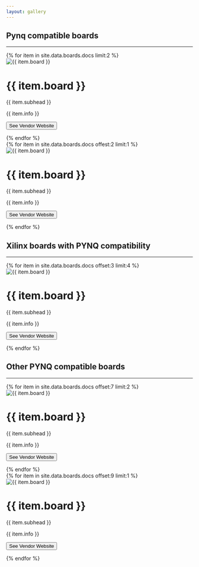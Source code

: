 ```yaml
---
layout: gallery
---
```

<!-------------------------------------------------------------------------------------------->
<!--Start Who Only-->
<div class="flex-row">
  <div class="flex-item flex-column">
    <h2>Pynq compatible boards</h2>
    <hr>
    <p class="text">
      <zero-md src="./MD/board.md"></zero-md>
    </p>
  </div>
</div>
<!--End Who-->
<!-------------------------------------------------------------------------------------------->
<!--Start Key Only-->
<div class="flex-row">
<div class="flex-item flex-column">
{% for item in site.data.boards.docs limit:2 %}
  <div class="flex-column">
    <div class="card" padding-bottom="20px">
      <div class="imagecontainer">
        <img class="card-img" src="{{ site.urlimg }}{{ item.img }}" class="img-fluid" alt="{{ item.board }}">
      </div>
      <h1>{{ item.board }}</h1>
      <p class="price">{{ item.subhead }}</p>
      <p>{{ item.info }}</p>
      <p><button onclick="location.href='{{ item.url }}';" target="_blank">See Vendor Website</button></p>
    </div>
  </div>
{% endfor %}
</div>
</div>
<!--End Who-->
<!-------------------------------------------------------------------------------------------->
<!--Start Key Only-->
<div class="flex-row">
<div class="flex-item flex-column">
{% for item in site.data.boards.docs offest:2 limit:1 %}
  <div class="flex-column">
    <div class="card" padding-bottom="20px">
      <div class="imagecontainer">
        <img class="card-img" src="{{ site.urlimg }}{{ item.img }}" class="img-fluid" alt="{{ item.board }}">
      </div>   
      <h1>{{ item.board }}</h1>
      <p class="price">{{ item.subhead }}</p>
      <p>{{ item.info }}</p>
      <p><button onclick="location.href='{{ item.url }}';" target="_blank">See Vendor Website</button></p>
    </div>
  </div>
{% endfor %}
</div>
</div>
<!--End Who-->
<!-------------------------------------------------------------------------------------------->
<!--Start Key Only-->
<h2>Xilinx boards with PYNQ compatibility</h2>
<hr>

<div class="flex-row">
<div class="flex-item flex-column">
{% for item in site.data.boards.docs offset:3 limit:4 %}
  <div class="flex-column">
    <div class="card" padding-bottom="20px">
      <div class="imagecontainer">
        <img class="card-img" src="{{ site.urlimg }}{{ item.img }}" class="img-fluid" alt="{{ item.board }}">
      </div>   
      <h1>{{ item.board }}</h1>
      <p class="price">{{ item.subhead }}</p>
      <p>{{ item.info }}</p>
      <p><button onclick="location.href='{{ item.url }}';" target="_blank">See Vendor Website</button></p>
    </div>
  </div>
{% endfor %}
</div>
</div>
<!--End Who-->
<!-------------------------------------------------------------------------------------------->
<!--Start Key Only-->
<h2>Other PYNQ compatible boards</h2>
<hr>

<div class="flex-row">
<div class="flex-item flex-column">
{% for item in site.data.boards.docs offset:7 limit:2 %}
  <div class="flex-column">
    <div class="card" padding-bottom="20px">
      <div class="imagecontainer">
        <img class="card-img" src="{{ site.urlimg }}{{ item.img }}" class="img-fluid" alt="{{ item.board }}">
      </div>   
      <h1>{{ item.board }}</h1>
      <p class="price">{{ item.subhead }}</p>
      <p>{{ item.info }}</p>
      <p><button onclick="location.href='{{ item.url }}';" target="_blank">See Vendor Website</button></p>
    </div>
  </div>
{% endfor %}
</div>
</div>
<!--End Who-->
<!-------------------------------------------------------------------------------------------->
<!--Start Key Only-->
<div class="flex-row">
<div class="flex-item flex-column">
{% for item in site.data.boards.docs offset:9 limit:1 %}
  <div class="flex-column">
    <div class="card" padding-bottom="20px">
      <div class="imagecontainer">
        <img class="card-img" src="{{ site.urlimg }}{{ item.img }}" class="img-fluid" alt="{{ item.board }}">
      </div>   
      <h1>{{ item.board }}</h1>
      <p class="price">{{ item.subhead }}</p>
      <p>{{ item.info }}</p>
      <p><button onclick="location.href='{{ item.url }}';" target="_blank">See Vendor Website</button></p>
    </div>
  </div>
{% endfor %}
</div>
</div>

